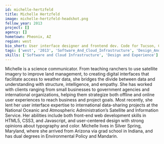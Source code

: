 ```yaml
---
id: michelle-hertzfeld
title: Michelle Hertzfeld
image: michelle-hertzfeld-headshot.png
fellow_year: 2013
project: []
agency: []
hometown: Pheonix, AZ
region: west
bio_short: User interface designer and frontend dev. Code for Tucson, Captain. Background in environmental policy and China, too ^.^ ISTJ
tags: ['west', '2013', 'Software_And_Cloud_Infrastructure', 'Design_And_Experience']
skills: ['Software and Cloud Infrastructure', 'Design and Experience']
---
```


Michelle is a science communicator.  From teaching ranchers to use satellite imagery to improve land management, to creating digital interfaces that facilitate access to weather data, she bridges the divide between data and understanding with structure, intelligence, and empathy.  She has worked with clients ranging from small businesses to government agencies and international organizations, helping them strategize both offline and online user experiences to reach business and project goals.  Most recently, she lent her user interface expertise to international data-sharing projects at the National Oceanic and Atmospheric Administration’s Satellite and Information Service.  Her abilities include both front-end web development skills in HTML5, CSS3, and Javascript, and user-centered design with strong opinions about typography and color.  Michelle lives in Silver Spring, Maryland, where she arrived from Arizona via grad school in Indiana, and has dual degrees in Environmental Policy and Mandarin.
